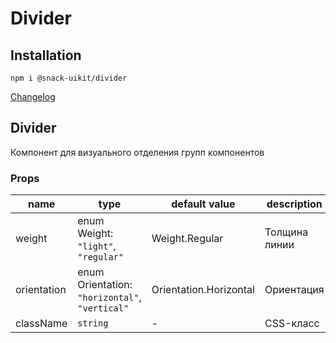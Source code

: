 # Divider

## Installation
`npm i @snack-uikit/divider`

[Changelog](./CHANGELOG.md)

[//]: DOCUMENTATION_SECTION_START
[//]: THIS_SECTION_IS_AUTOGENERATED_PLEASE_DONT_EDIT_IT
## Divider
Компонент для визуального отделения групп компонентов
### Props
| name | type | default value | description |
|------|------|---------------|-------------|
| weight | enum Weight: `"light"`, `"regular"` | Weight.Regular | Толщина линии |
| orientation | enum Orientation: `"horizontal"`, `"vertical"` | Orientation.Horizontal | Ориентация |
| className | `string` | - | CSS-класс |


[//]: DOCUMENTATION_SECTION_END
